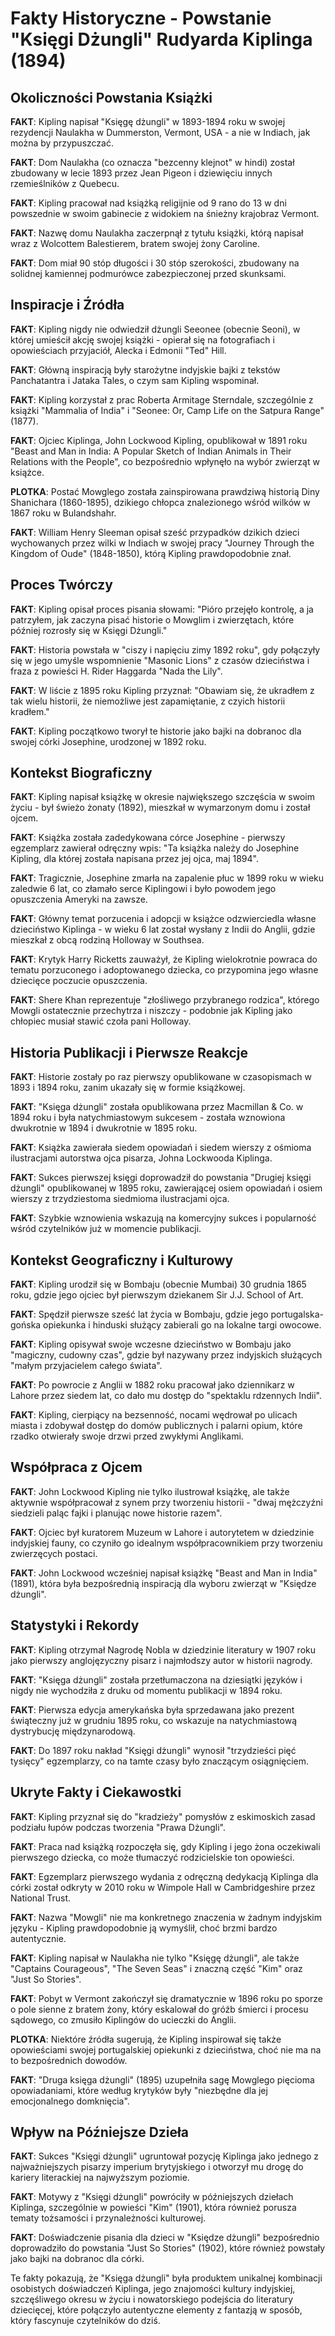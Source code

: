 # Fakty Historyczne - Powstanie "Księgi Dżungli" Rudyarda Kiplinga (1894)

## Okoliczności Powstania Książki

**FAKT**: Kipling napisał "Księgę dżungli" w 1893-1894 roku w swojej rezydencji Naulakha w Dummerston, Vermont, USA - a nie w Indiach, jak można by przypuszczać.

**FAKT**: Dom Naulakha (co oznacza "bezcenny klejnot" w hindi) został zbudowany w lecie 1893 przez Jean Pigeon i dziewięciu innych rzemieślników z Quebecu.

**FAKT**: Kipling pracował nad książką religijnie od 9 rano do 13 w dni powszednie w swoim gabinecie z widokiem na śnieżny krajobraz Vermont.

**FAKT**: Nazwę domu Naulakha zaczerpnął z tytułu książki, którą napisał wraz z Wolcottem Balestierem, bratem swojej żony Caroline.

**FAKT**: Dom miał 90 stóp długości i 30 stóp szerokości, zbudowany na solidnej kamiennej podmurówce zabezpieczonej przed skunksami.

## Inspiracje i Źródła

**FAKT**: Kipling nigdy nie odwiedził dżungli Seeonee (obecnie Seoni), w której umieścił akcję swojej książki - opierał się na fotografiach i opowieściach przyjaciół, Alecka i Edmonii "Ted" Hill.

**FAKT**: Główną inspiracją były starożytne indyjskie bajki z tekstów Panchatantra i Jataka Tales, o czym sam Kipling wspominał.

**FAKT**: Kipling korzystał z prac Roberta Armitage Sterndale, szczególnie z książki "Mammalia of India" i "Seonee: Or, Camp Life on the Satpura Range" (1877).

**FAKT**: Ojciec Kiplinga, John Lockwood Kipling, opublikował w 1891 roku "Beast and Man in India: A Popular Sketch of Indian Animals in Their Relations with the People", co bezpośrednio wpłynęło na wybór zwierząt w książce.

**PLOTKA**: Postać Mowglego została zainspirowana prawdziwą historią Diny Shanichara (1860-1895), dzikiego chłopca znalezionego wśród wilków w 1867 roku w Bulandshahr.

**FAKT**: William Henry Sleeman opisał sześć przypadków dzikich dzieci wychowanych przez wilki w Indiach w swojej pracy "Journey Through the Kingdom of Oude" (1848-1850), którą Kipling prawdopodobnie znał.

## Proces Twórczy

**FAKT**: Kipling opisał proces pisania słowami: "Pióro przejęło kontrolę, a ja patrzyłem, jak zaczyna pisać historie o Mowglim i zwierzętach, które później rozrosły się w Księgi Dżungli."

**FAKT**: Historia powstała w "ciszy i napięciu zimy 1892 roku", gdy połączyły się w jego umyśle wspomnienie "Masonic Lions" z czasów dzieciństwa i fraza z powieści H. Rider Haggarda "Nada the Lily".

**FAKT**: W liście z 1895 roku Kipling przyznał: "Obawiam się, że ukradłem z tak wielu historii, że niemożliwe jest zapamiętanie, z czyich historii kradłem."

**FAKT**: Kipling początkowo tworył te historie jako bajki na dobranoc dla swojej córki Josephine, urodzonej w 1892 roku.

## Kontekst Biograficzny

**FAKT**: Kipling napisał książkę w okresie największego szczęścia w swoim życiu - był świeżo żonaty (1892), mieszkał w wymarzonym domu i został ojcem.

**FAKT**: Książka została zadedykowana córce Josephine - pierwszy egzemplarz zawierał odręczny wpis: "Ta książka należy do Josephine Kipling, dla której została napisana przez jej ojca, maj 1894".

**FAKT**: Tragicznie, Josephine zmarła na zapalenie płuc w 1899 roku w wieku zaledwie 6 lat, co złamało serce Kiplingowi i było powodem jego opuszczenia Ameryki na zawsze.

**FAKT**: Główny temat porzucenia i adopcji w książce odzwierciedla własne dzieciństwo Kiplinga - w wieku 6 lat został wysłany z Indii do Anglii, gdzie mieszkał z obcą rodziną Holloway w Southsea.

**FAKT**: Krytyk Harry Ricketts zauważył, że Kipling wielokrotnie powraca do tematu porzuconego i adoptowanego dziecka, co przypomina jego własne dziecięce poczucie opuszczenia.

**FAKT**: Shere Khan reprezentuje "złośliwego przybranego rodzica", którego Mowgli ostatecznie przechytrza i niszczy - podobnie jak Kipling jako chłopiec musiał stawić czoła pani Holloway.

## Historia Publikacji i Pierwsze Reakcje

**FAKT**: Historie zostały po raz pierwszy opublikowane w czasopismach w 1893 i 1894 roku, zanim ukazały się w formie książkowej.

**FAKT**: "Księga dżungli" została opublikowana przez Macmillan & Co. w 1894 roku i była natychmiastowym sukcesem - została wznowiona dwukrotnie w 1894 i dwukrotnie w 1895 roku.

**FAKT**: Książka zawierała siedem opowiadań i siedem wierszy z ośmioma ilustracjami autorstwa ojca pisarza, Johna Lockwooda Kiplinga.

**FAKT**: Sukces pierwszej księgi doprowadził do powstania "Drugiej księgi dżungli" opublikowanej w 1895 roku, zawierającej osiem opowiadań i osiem wierszy z trzydziestoma siedmioma ilustracjami ojca.

**FAKT**: Szybkie wznowienia wskazują na komercyjny sukces i popularność wśród czytelników już w momencie publikacji.

## Kontekst Geograficzny i Kulturowy

**FAKT**: Kipling urodził się w Bombaju (obecnie Mumbai) 30 grudnia 1865 roku, gdzie jego ojciec był pierwszym dziekanem Sir J.J. School of Art.

**FAKT**: Spędził pierwsze sześć lat życia w Bombaju, gdzie jego portugalska-gońska opiekunka i hinduski służący zabierali go na lokalne targi owocowe.

**FAKT**: Kipling opisywał swoje wczesne dzieciństwo w Bombaju jako "magiczny, cudowny czas", gdzie był nazywany przez indyjskich służących "małym przyjacielem całego świata".

**FAKT**: Po powrocie z Anglii w 1882 roku pracował jako dziennikarz w Lahore przez siedem lat, co dało mu dostęp do "spektaklu rdzennych Indii".

**FAKT**: Kipling, cierpiący na bezsenność, nocami wędrował po ulicach miasta i zdobywał dostęp do domów publicznych i palarni opium, które rzadko otwierały swoje drzwi przed zwykłymi Anglikami.

## Współpraca z Ojcem

**FAKT**: John Lockwood Kipling nie tylko ilustrował książkę, ale także aktywnie współpracował z synem przy tworzeniu historii - "dwaj mężczyźni siedzieli paląc fajki i planując nowe historie razem".

**FAKT**: Ojciec był kuratorem Muzeum w Lahore i autorytetem w dziedzinie indyjskiej fauny, co czyniło go idealnym współpracownikiem przy tworzeniu zwierzęcych postaci.

**FAKT**: John Lockwood wcześniej napisał książkę "Beast and Man in India" (1891), która była bezpośrednią inspiracją dla wyboru zwierząt w "Księdze dżungli".

## Statystyki i Rekordy

**FAKT**: Kipling otrzymał Nagrodę Nobla w dziedzinie literatury w 1907 roku jako pierwszy anglojęzyczny pisarz i najmłodszy autor w historii nagrody.

**FAKT**: "Księga dżungli" została przetłumaczona na dziesiątki języków i nigdy nie wychodziła z druku od momentu publikacji w 1894 roku.

**FAKT**: Pierwsza edycja amerykańska była sprzedawana jako prezent świąteczny już w grudniu 1895 roku, co wskazuje na natychmiastową dystrybucję międzynarodową.

**FAKT**: Do 1897 roku nakład "Księgi dżungli" wynosił "trzydzieści pięć tysięcy" egzemplarzy, co na tamte czasy było znaczącym osiągnięciem.

## Ukryte Fakty i Ciekawostki

**FAKT**: Kipling przyznał się do "kradzieży" pomysłów z eskimoskich zasad podziału łupów podczas tworzenia "Prawa Dżungli".

**FAKT**: Praca nad książką rozpoczęła się, gdy Kipling i jego żona oczekiwali pierwszego dziecka, co może tłumaczyć rodzicielskie ton opowieści.

**FAKT**: Egzemplarz pierwszego wydania z odręczną dedykacją Kiplinga dla córki został odkryty w 2010 roku w Wimpole Hall w Cambridgeshire przez National Trust.

**FAKT**: Nazwa "Mowgli" nie ma konkretnego znaczenia w żadnym indyjskim języku - Kipling prawdopodobnie ją wymyślił, choć brzmi bardzo autentycznie.

**FAKT**: Kipling napisał w Naulakha nie tylko "Księgę dżungli", ale także "Captains Courageous", "The Seven Seas" i znaczną część "Kim" oraz "Just So Stories".

**FAKT**: Pobyt w Vermont zakończył się dramatycznie w 1896 roku po sporze o pole sienne z bratem żony, który eskalował do gróźb śmierci i procesu sądowego, co zmusiło Kiplingów do ucieczki do Anglii.

**PLOTKA**: Niektóre źródła sugerują, że Kipling inspirował się także opowieściami swojej portugalskiej opiekunki z dzieciństwa, choć nie ma na to bezpośrednich dowodów.

**FAKT**: "Druga księga dżungli" (1895) uzupełniła sagę Mowglego pięcioma opowiadaniami, które według krytyków były "niezbędne dla jej emocjonalnego domknięcia".

## Wpływ na Późniejsze Dzieła

**FAKT**: Sukces "Księgi dżungli" ugruntował pozycję Kiplinga jako jednego z najważniejszych pisarzy imperium brytyjskiego i otworzył mu drogę do kariery literackiej na najwyższym poziomie.

**FAKT**: Motywy z "Księgi dżungli" powróciły w późniejszych dziełach Kiplinga, szczególnie w powieści "Kim" (1901), która również porusza tematy tożsamości i przynależności kulturowej.

**FAKT**: Doświadczenie pisania dla dzieci w "Księdze dżungli" bezpośrednio doprowadziło do powstania "Just So Stories" (1902), które również powstały jako bajki na dobranoc dla córki.

Te fakty pokazują, że "Księga dżungli" była produktem unikalnej kombinacji osobistych doświadczeń Kiplinga, jego znajomości kultury indyjskiej, szczęśliwego okresu w życiu i nowatorskiego podejścia do literatury dziecięcej, które połączyło autentyczne elementy z fantazją w sposób, który fascynuje czytelników do dziś.
